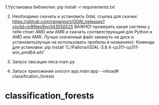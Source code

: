 1.Уустановка библиотек:
pip install -r requirements.txt

2.  Необходимо скачать и  установить Gdal, ссылка для скачки: https://github.com/ranjanport/GDAL/releases?ysclid=m99teo9nn343556525
ВАЖНО! проверить какая система у тебя стоит AMD или AMR и скачать соответствующий для Python и AMD или AMR.
Лучше скаченный файл закинуть на диск и установить(лучше не использовать пробелы в названиях):
Коменда для установки:
pip install 'C:/Работа/GDAL-3.8.4-cp311-cp311-win_amd64.whl'

3. Запуск таксации леса main.py

4. Запуск приложения uvicorn app.main:app --reload# classification_forests
# classification_forests
